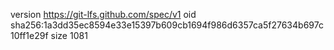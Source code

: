 version https://git-lfs.github.com/spec/v1
oid sha256:1a3dd35ec8594e33e15397b609cb1694f986d6357ca5f27634b697c10ff1e29f
size 1081
